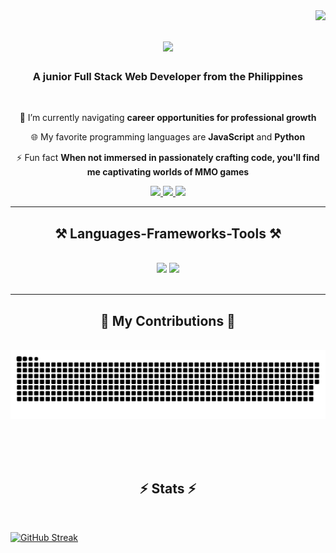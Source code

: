 <img align="right" src="https://visitor-badge.laobi.icu/badge?page_id=llwyd-bot123.llwyd-bot123" />

<h1 align="center">
    <img src="https://readme-typing-svg.herokuapp.com/?font=Righteous&size=35&center=true&vCenter=true&width=500&height=70&duration=2000&lines=Hello+World+👋;+My+name+is+Lloyd!;" />
</h1>

<h3 align="center">A junior Full Stack Web Developer from the Philippines</h3>

<br/>

<div align="center">
 
 🚀 I’m currently navigating **career opportunities for professional growth**
 
 🌐 My favorite programming languages are **JavaScript** and **Python**

 ⚡ Fun fact **When not immersed in passionately crafting code, you'll find me captivating worlds of MMO games**

 </div>

<div align="center"> 
  <a href="mailto:johnlloydvista.basco@bicol-u.edu.ph">
    <img src="https://img.shields.io/badge/Gmail-333333?style=for-the-badge&logo=gmail&logoColor=red" />
  </a>
  <a href="https://www.linkedin.com/in/john-lloyd-basco-3b29ab212" target="_blank">
    <img src="https://img.shields.io/badge/LinkedIn-0077B5?style=for-the-badge&logo=linkedin&logoColor=white" target="_blank" />
  </a>
  <a href="https://profile.indeed.com/p/johnlloydb-rlb4yll" target="_blank">
    <img src="https://img.shields.io/badge/Indeed-FF8C00?style=for-the-badge&logo=indeed&logoColor=white" target="_blank" />
  </a>
</div>

<hr/>
 
<h2 align="center">⚒️ Languages-Frameworks-Tools ⚒️</h2>
<br/>
<div align="center">
    <img src="https://skillicons.dev/icons?i=vue,bootstrap,tailwind,wordpress,html,css,vscode,github,git" />
    <img src="https://skillicons.dev/icons?i=python,flask,javascript,jquery,php,postgresql,mysql,bsd,c" /><br>
</div>

<br/>

<hr/>

<div align="center">
  <h2>🌟 My Contributions 🌟</h2>
  <br>
  <img alt="snake eating my contributions" src="https://raw.githubusercontent.com/llwyd-bot123/llwyd-bot123/snake/github-contribution-grid-snake.svg" />
  
  <br/><br/><br/>
</div>

<h2 align="center">⚡ Stats ⚡</h2>
<br>

[![GitHub Streak](https://github-readme-streak-stats-zeta-one.vercel.app?user=llwyd-bot123&theme=tokyonight-duo)](https://git.io/streak-stats)
